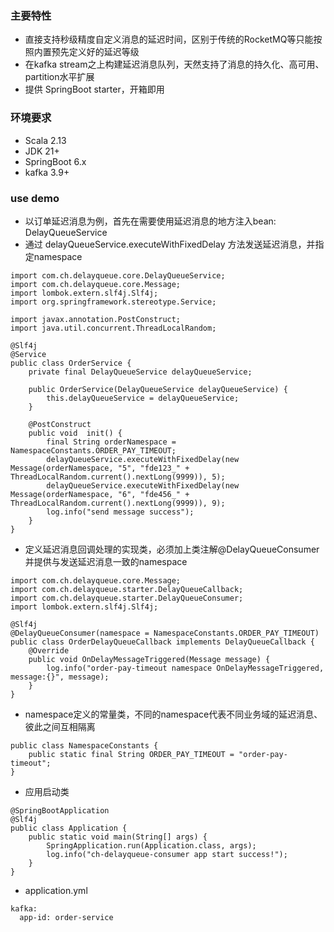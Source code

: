 ### 主要特性
- 直接支持秒级精度自定义消息的延迟时间，区别于传统的RocketMQ等只能按照内置预先定义好的延迟等级
- 在kafka stream之上构建延迟消息队列，天然支持了消息的持久化、高可用、partition水平扩展
- 提供 SpringBoot starter，开箱即用

### 环境要求
- Scala 2.13
- JDK 21+
- SpringBoot 6.x
- kafka 3.9+

### use demo
- 以订单延迟消息为例，首先在需要使用延迟消息的地方注入bean: DelayQueueService
- 通过 delayQueueService.executeWithFixedDelay 方法发送延迟消息，并指定namespace
```
import com.ch.delayqueue.core.DelayQueueService;
import com.ch.delayqueue.core.Message;
import lombok.extern.slf4j.Slf4j;
import org.springframework.stereotype.Service;

import javax.annotation.PostConstruct;
import java.util.concurrent.ThreadLocalRandom;

@Slf4j
@Service
public class OrderService {
    private final DelayQueueService delayQueueService;

    public OrderService(DelayQueueService delayQueueService) {
        this.delayQueueService = delayQueueService;
    }

    @PostConstruct
    public void  init() {
        final String orderNamespace = NamespaceConstants.ORDER_PAY_TIMEOUT;
        delayQueueService.executeWithFixedDelay(new Message(orderNamespace, "5", "fde123_" + ThreadLocalRandom.current().nextLong(9999)), 5);
        delayQueueService.executeWithFixedDelay(new Message(orderNamespace, "6", "fde456_" + ThreadLocalRandom.current().nextLong(9999)), 9);
        log.info("send message success");
    }
}
```

- 定义延迟消息回调处理的实现类，必须加上类注解@DelayQueueConsumer并提供与发送延迟消息一致的namespace
```
import com.ch.delayqueue.core.Message;
import com.ch.delayqueue.starter.DelayQueueCallback;
import com.ch.delayqueue.starter.DelayQueueConsumer;
import lombok.extern.slf4j.Slf4j;

@Slf4j
@DelayQueueConsumer(namespace = NamespaceConstants.ORDER_PAY_TIMEOUT)
public class OrderDelayQueueCallback implements DelayQueueCallback {
    @Override
    public void OnDelayMessageTriggered(Message message) {
        log.info("order-pay-timeout namespace OnDelayMessageTriggered, message:{}", message);
    }
}
```
- namespace定义的常量类，不同的namespace代表不同业务域的延迟消息、彼此之间互相隔离
```
public class NamespaceConstants {
    public static final String ORDER_PAY_TIMEOUT = "order-pay-timeout";
}
```
- 应用启动类
```
@SpringBootApplication
@Slf4j
public class Application {
    public static void main(String[] args) {
        SpringApplication.run(Application.class, args);
        log.info("ch-delayqueue-consumer app start success!");
    }
}
```
- application.yml
```
kafka:
  app-id: order-service
```
